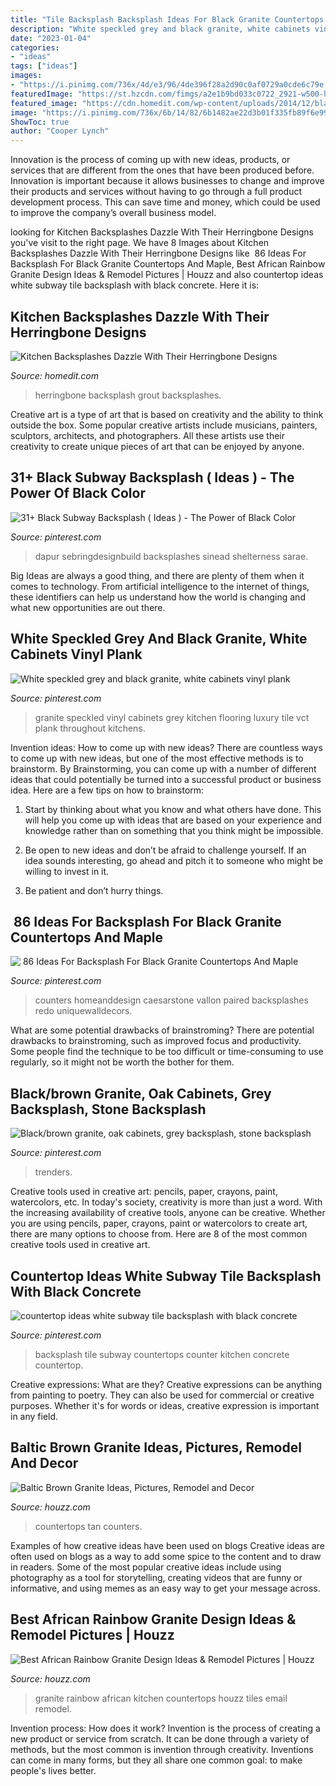 ```yaml
---
title: "Tile Backsplash Backsplash Ideas For Black Granite Countertops And Maple Cabinets - Best African Rainbow Granite Design Ideas &amp; Remodel Pictures"
description: "White speckled grey and black granite, white cabinets vinyl plank"
date: "2023-01-04"
categories:
- "ideas"
tags: ["ideas"]
images:
- "https://i.pinimg.com/736x/4d/e3/96/4de396f28a2d90c0af0729a0cde6c79e.jpg"
featuredImage: "https://st.hzcdn.com/fimgs/a2e1b9bd033c0722_2921-w500-h666-b0-p0--transitional.jpg"
featured_image: "https://cdn.homedit.com/wp-content/uploads/2014/12/black-herringbone-white-grout.jpg"
image: "https://i.pinimg.com/736x/6b/14/82/6b1482ae22d3b01f335fb89f6e99141c.jpg"
ShowToc: true
author: "Cooper Lynch"
---
```



Innovation is the process of coming up with new ideas, products, or services that are different from the ones that have been produced before. Innovation is important because it allows businesses to change and improve their products and services without having to go through a full product development process. This can save time and money, which could be used to improve the company’s overall business model.

	

		
looking for Kitchen Backsplashes Dazzle With Their Herringbone Designs you've visit to the right page. We have 8 Images about Kitchen Backsplashes Dazzle With Their Herringbone Designs like ️ 86 Ideas For Backsplash For Black Granite Countertops And Maple, Best African Rainbow Granite Design Ideas &amp; Remodel Pictures | Houzz and also countertop ideas white subway tile backsplash with black concrete. Here it is:
		
    
## Kitchen Backsplashes Dazzle With Their Herringbone Designs

<img loading=lazy src="https://cdn.homedit.com/wp-content/uploads/2014/12/black-herringbone-white-grout.jpg" onerror="this.onerror=null;this.src='https://tse2.mm.bing.net/th?id=OIP.jU_e7DP0tEOh1WASymj-bwHaJ3&amp;pid=15.1';" alt="Kitchen Backsplashes Dazzle With Their Herringbone Designs">

_Source: homedit.com_

>herringbone backsplash grout backsplashes. 

	

Creative art is a type of art that is based on creativity and the ability to think outside the box. Some popular creative artists include musicians, painters, sculptors, architects, and photographers. All these artists use their creativity to create unique pieces of art that can be enjoyed by anyone.

    
## 31+ Black Subway Backsplash ( Ideas ) - The Power Of Black Color

<img loading=lazy src="https://i.pinimg.com/736x/0d/6b/2d/0d6b2d83cfa0b52b060ac62a71d791b9.jpg" onerror="this.onerror=null;this.src='https://tse1.mm.bing.net/th?id=OIP.yoauHL_vaCBaJzPWPFi8LgHaLH&amp;pid=15.1';" alt="31+ Black Subway Backsplash ( Ideas ) - The Power of Black Color">

_Source: pinterest.com_

>dapur sebringdesignbuild backsplashes sinead shelterness sarae. 

	

Big Ideas are always a good thing, and there are plenty of them when it comes to technology. From artificial intelligence to the internet of things, these identifiers can help us understand how the world is changing and what new opportunities are out there.

    
## White Speckled Grey And Black Granite, White Cabinets Vinyl Plank

<img loading=lazy src="https://i.pinimg.com/736x/6b/14/82/6b1482ae22d3b01f335fb89f6e99141c.jpg" onerror="this.onerror=null;this.src='https://tse3.mm.bing.net/th?id=OIP.WGdfTeD-WNsTQlgMyHjQdwHaNK&amp;pid=15.1';" alt="White speckled grey and black granite, white cabinets vinyl plank">

_Source: pinterest.com_

>granite speckled vinyl cabinets grey kitchen flooring luxury tile vct plank throughout kitchens. 

	

Invention ideas: How to come up with new ideas?
There are countless ways to come up with new ideas, but one of the most effective methods is to brainstorm. By Brainstorming, you can come up with a number of different ideas that could potentially be turned into a successful product or business idea. Here are a few tips on how to brainstorm:
1. Start by thinking about what you know and what others have done. This will help you come up with ideas that are based on your experience and knowledge rather than on something that you think might be impossible.

2. Be open to new ideas and don’t be afraid to challenge yourself. If an idea sounds interesting, go ahead and pitch it to someone who might be willing to invest in it.

3. Be patient and don’t hurry things.

    
## ️ 86 Ideas For Backsplash For Black Granite Countertops And Maple

<img loading=lazy src="https://i.pinimg.com/736x/4d/e3/96/4de396f28a2d90c0af0729a0cde6c79e.jpg" onerror="this.onerror=null;this.src='https://tse2.mm.bing.net/th?id=OIP.zsOV64g13S4yjlagFwEBzgHaLH&amp;pid=15.1';" alt="️ 86 Ideas For Backsplash For Black Granite Countertops And Maple">

_Source: pinterest.com_

>counters homeanddesign caesarstone vallon paired backsplashes redo uniquewalldecors. 

	

What are some potential drawbacks of brainstroming?
There are potential drawbacks to brainstroming, such as improved focus and productivity. Some people find the technique to be too difficult or time-consuming to use regularly, so it might not be worth the bother for them.

    
## Black/brown Granite, Oak Cabinets, Grey Backsplash, Stone Backsplash

<img loading=lazy src="https://i.pinimg.com/736x/de/3a/c8/de3ac8fd6584a34f023ed9e39814d5a0.jpg" onerror="this.onerror=null;this.src='https://tse2.mm.bing.net/th?id=OIP.gb6-DOOJivdkf_RbG9szEgHaJ3&amp;pid=15.1';" alt="Black/brown granite, oak cabinets, grey backsplash, stone backsplash">

_Source: pinterest.com_

>trenders. 

	

Creative tools used in creative art: pencils, paper, crayons, paint, watercolors, etc.
In today's society, creativity is more than just a word. With the increasing availability of creative tools, anyone can be creative. Whether you are using pencils, paper, crayons, paint or watercolors to create art, there are many options to choose from. Here are 8 of the most common creative tools used in creative art.

    
## Countertop Ideas White Subway Tile Backsplash With Black Concrete

<img loading=lazy src="https://i.pinimg.com/736x/14/4e/0c/144e0ccb6becfe6c21a8b3a4cfa9e6d3.jpg" onerror="this.onerror=null;this.src='https://tse1.mm.bing.net/th?id=OIP.ZmCWv49GFCD2Ta6OC51KywHaLG&amp;pid=15.1';" alt="countertop ideas white subway tile backsplash with black concrete">

_Source: pinterest.com_

>backsplash tile subway countertops counter kitchen concrete countertop. 

	

Creative expressions: What are they?
Creative expressions can be anything from painting to poetry. They can also be used for commercial or creative purposes. Whether it's for words or ideas, creative expression is important in any field.

    
## Baltic Brown Granite Ideas, Pictures, Remodel And Decor

<img loading=lazy src="https://st.hzcdn.com/fimgs/9ad1433f0151d728_8000-w500-h666-b0-p0--traditional-kitchen.jpg" onerror="this.onerror=null;this.src='https://tse2.mm.bing.net/th?id=OIP.p-iFpJeewRZRab3WiL-L0QHaJ3&amp;pid=15.1';" alt="Baltic Brown Granite Ideas, Pictures, Remodel and Decor">

_Source: houzz.com_

>countertops tan counters. 

	

Examples of how creative ideas have been used on blogs
Creative ideas are often used on blogs as a way to add some spice to the content and to draw in readers. Some of the most popular creative ideas include using photography as a tool for storytelling, creating videos that are funny or informative, and using memes as an easy way to get your message across.

    
## Best African Rainbow Granite Design Ideas &amp; Remodel Pictures | Houzz

<img loading=lazy src="https://st.hzcdn.com/fimgs/a2e1b9bd033c0722_2921-w500-h666-b0-p0--transitional.jpg" onerror="this.onerror=null;this.src='https://tse2.mm.bing.net/th?id=OIP.2k09H92DFKOCk9NOs5o2GgHaJ3&amp;pid=15.1';" alt="Best African Rainbow Granite Design Ideas &amp; Remodel Pictures | Houzz">

_Source: houzz.com_

>granite rainbow african kitchen countertops houzz tiles email remodel. 

	

Invention process: How does it work?
Invention is the process of creating a new product or service from scratch. It can be done through a variety of methods, but the most common is invention through creativity. Inventions can come in many forms, but they all share one common goal: to make people's lives better.

